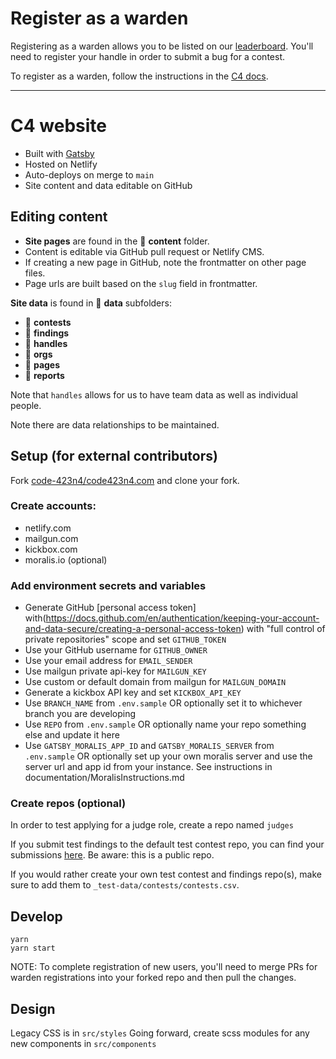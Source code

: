 # Register as a warden

Registering as a warden allows you to be listed on our [leaderboard](https://code423n4.com/leaderboard). You'll need to register your handle in order to submit a bug for a contest.

To register as a warden, follow the instructions in the [C4 docs](https://docs.code4rena.com/roles/wardens).

---

# C4 website

- Built with [Gatsby](https://www.gatsbyjs.com/docs/)
- Hosted on Netlify
- Auto-deploys on merge to `main`
- Site content and data editable on GitHub

## Editing content

- **Site pages** are found in the 📁 **content** folder.
- Content is editable via GitHub pull request or Netlify CMS.
- If creating a new page in GitHub, note the frontmatter on other page files.
- Page urls are built based on the `slug` field in frontmatter.

**Site data** is found in 📁 **data** subfolders:

- 📁 **contests**
- 📁 **findings**
- 📁 **handles**
- 📁 **orgs**
- 📁 **pages**
- 📁 **reports**

Note that `handles` allows for us to have team data as well as individual people.

Note there are data relationships to be maintained.

## Setup (for external contributors)

Fork [code-423n4/code423n4.com](https://github.com/code-423n4/code423n4.com) and clone your fork.

### Create accounts:

- netlify.com
- mailgun.com
- kickbox.com
- moralis.io (optional)

### Add environment secrets and variables

- Generate GitHub [personal access token] with(https://docs.github.com/en/authentication/keeping-your-account-and-data-secure/creating-a-personal-access-token) with "full control of private repositories" scope and set `GITHUB_TOKEN`
- Use your GitHub username for `GITHUB_OWNER`
- Use your email address for `EMAIL_SENDER`
- Use mailgun private api-key for `MAILGUN_KEY`
- Use custom or default domain from mailgun for `MAILGUN_DOMAIN`
- Generate a kickbox API key and set `KICKBOX_API_KEY`
- Use `BRANCH_NAME` from `.env.sample` OR optionally set it to whichever branch you are developing
- Use `REPO` from `.env.sample` OR optionally name your repo something else and update it here
- Use `GATSBY_MORALIS_APP_ID` and `GATSBY_MORALIS_SERVER` from `.env.sample` OR optionally set up your own moralis server and use the server url and app id from your instance. See instructions in documentation/MoralisInstructions.md

### Create repos (optional)

In order to test applying for a judge role, create a repo named `judges`

If you submit test findings to the default test contest repo, you can find your submissions [here](https://github.com/code-423n4/2022-01-dev-test-repo-findings). Be aware: this is a public repo.

If you would rather create your own test contest and findings repo(s), make sure to add them to `_test-data/contests/contests.csv`.

## Develop

```
yarn
yarn start
```

NOTE: To complete registration of new users, you'll need to merge PRs for warden registrations into your forked repo and then pull the changes.

## Design

Legacy CSS is in `src/styles`
Going forward, create scss modules for any new components in `src/components`

